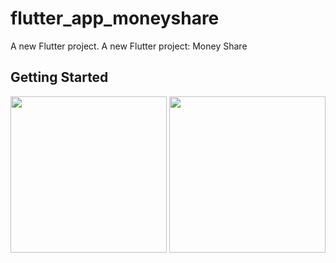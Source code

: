 # flutter_app_moneyshare

A new Flutter project.
A new Flutter project: Money Share

## Getting Started

<img src="https://user-images.githubusercontent.com/89629701/137518400-ed5f5a35-16d6-4ca3-aee8-556f5dce2f7b.png" width = "250">
<img src="https://user-images.githubusercontent.com/89629701/137518497-7d47679a-51a0-41a4-99b8-46317ed7e5bf.png" width = "250">

